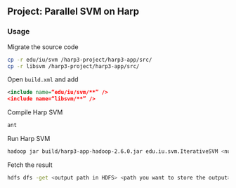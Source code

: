 ## Project: Parallel SVM on Harp    

### Usage

Migrate the source code
```bash
cp -r edu/iu/svm /harp3-project/harp3-app/src/
cp -r libsvm /harp3-project/harp3-app/src/
```

Open `build.xml` and add
```xml
<include name=“edu/iu/svm/**” />
<include name=“libsvm/**” />
```

Compile Harp SVM
```bash
ant
```

Run Harp SVM
```bash
hadoop jar build/harp3-app-hadoop-2.6.0.jar edu.iu.svm.IterativeSVM <number of mappers> <number of iteration> <output path in HDFS> <dataset path>
```

Fetch the result
```bash
hdfs dfs -get <output path in HDFS> <path you want to store the output>
```




